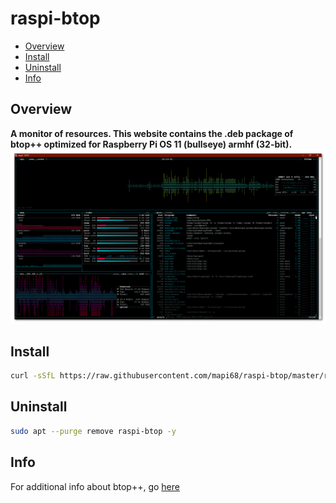 # raspi-btop

* [Overview](#overview)
* [Install](#install)
* [Uninstall](#uninstall)
* [Info](#info)

## Overview
**A monitor of resources. This website contains the .deb package of btop++ optimized for Raspberry Pi OS 11 (bullseye) armhf (32-bit).**
![raspi-btop](images/raspi-btop.png)

## Install
```bash
curl -sSfL https://raw.githubusercontent.com/mapi68/raspi-btop/master/raspi-btop-install | bash
```

## Uninstall
```bash
sudo apt --purge remove raspi-btop -y
```

## Info
For additional info about btop++, go [here](https://github.com/aristocratos/btop)
